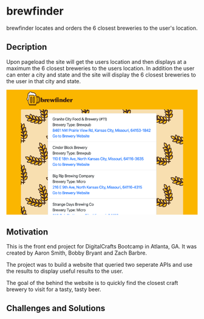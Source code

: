 # brewfinder

brewfinder locates and orders the 6 closest breweries to the user's location. 

## Decription

Upon pageload the site will get the users location and then displays at a maximum the 6 closest breweries to the users location. In addition the user can enter a city and state and the site will display the 6 closest breweries to the user in that city and state. 

![Example photo](/images/screencap.png)

## Motivation

This is the front end project for DigitalCrafts Bootcamp in Atlanta, GA. It was created by Aaron Smith, Bobby Bryant and Zach Barbre. 

The project was to build a website that queried two seperate APIs and use the results to display useful results to the user. 

The goal of the behind the website is to quickly find the closest craft brewery to visit for a tasty, tasty beer. 

## Challenges and Solutions

